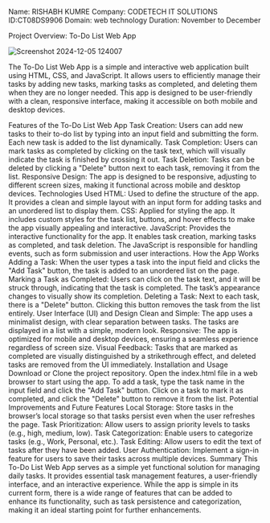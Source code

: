 Name: RISHABH KUMRE
Company: CODETECH IT SOLUTIONS
ID:CT08DS9906
Domain: web technology
Duration: November to December










Project Overview: To-Do List Web App

![Screenshot 2024-12-05 124007](https://github.com/user-attachments/assets/a627203d-f0ab-4ef6-9d1c-535cf766c0f0)

The To-Do List Web App is a simple and interactive web application built using HTML, CSS, and JavaScript. It allows users to efficiently manage their tasks by adding new tasks, marking tasks as completed, and deleting them when they are no longer needed. This app is designed to be user-friendly with a clean, responsive interface, making it accessible on both mobile and desktop devices.

Features of the To-Do List Web App
Task Creation: Users can add new tasks to their to-do list by typing into an input field and submitting the form. Each new task is added to the list dynamically.
Task Completion: Users can mark tasks as completed by clicking on the task text, which will visually indicate the task is finished by crossing it out.
Task Deletion: Tasks can be deleted by clicking a "Delete" button next to each task, removing it from the list.
Responsive Design: The app is designed to be responsive, adjusting to different screen sizes, making it functional across mobile and desktop devices.
Technologies Used
HTML: Used to define the structure of the app. It provides a clean and simple layout with an input form for adding tasks and an unordered list to display them.
CSS: Applied for styling the app. It includes custom styles for the task list, buttons, and hover effects to make the app visually appealing and interactive.
JavaScript: Provides the interactive functionality for the app. It enables task creation, marking tasks as completed, and task deletion. The JavaScript is responsible for handling events, such as form submission and user interactions.
How the App Works
Adding a Task: When the user types a task into the input field and clicks the "Add Task" button, the task is added to an unordered list on the page.
Marking a Task as Completed: Users can click on the task text, and it will be struck through, indicating that the task is completed. The task’s appearance changes to visually show its completion.
Deleting a Task: Next to each task, there is a "Delete" button. Clicking this button removes the task from the list entirely.
User Interface (UI) and Design
Clean and Simple: The app uses a minimalist design, with clear separation between tasks. The tasks are displayed in a list with a simple, modern look.
Responsive: The app is optimized for mobile and desktop devices, ensuring a seamless experience regardless of screen size.
Visual Feedback: Tasks that are marked as completed are visually distinguished by a strikethrough effect, and deleted tasks are removed from the UI immediately.
Installation and Usage
Download or Clone the project repository.
Open the index.html file in a web browser to start using the app.
To add a task, type the task name in the input field and click the "Add Task" button.
Click on a task to mark it as completed, and click the "Delete" button to remove it from the list.
Potential Improvements and Future Features
Local Storage: Store tasks in the browser’s local storage so that tasks persist even when the user refreshes the page.
Task Prioritization: Allow users to assign priority levels to tasks (e.g., high, medium, low).
Task Categorization: Enable users to categorize tasks (e.g., Work, Personal, etc.).
Task Editing: Allow users to edit the text of tasks after they have been added.
User Authentication: Implement a sign-in feature for users to save their tasks across multiple devices.
Summary
This To-Do List Web App serves as a simple yet functional solution for managing daily tasks. It provides essential task management features, a user-friendly interface, and an interactive experience. While the app is simple in its current form, there is a wide range of features that can be added to enhance its functionality, such as task persistence and categorization, making it an ideal starting point for further enhancements.







